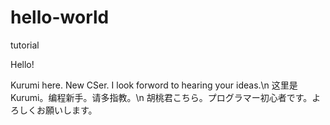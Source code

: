 # hello-world
tutorial

Hello!

Kurumi here. New CSer. I look forword to hearing your ideas.\n
这里是Kurumi。编程新手。请多指教。\n
胡桃君こちら。プログラマー初心者です。よろしくお願いします。
